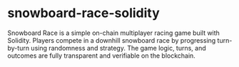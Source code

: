 # snowboard-race-solidity
 Snowboard Race is a simple on-chain multiplayer racing game built with Solidity. Players compete in a downhill snowboard race by progressing turn-by-turn using randomness and strategy. The game logic, turns, and outcomes are fully transparent and verifiable on the blockchain.
